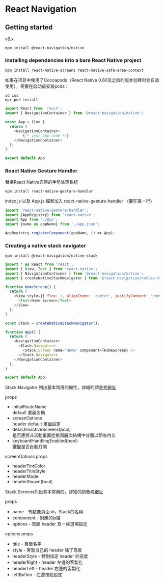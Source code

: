 # React Navigation

## Getting started

v6.x

```
npm install @react-navigation/native
```

### Installing dependencies into a bare React Native project​

```
npm install react-native-screens react-native-safe-area-context
```

如果在项目中使用了Cocoapods（React Native 0.60及之后的版本创建时会自动使用），需要在启动前安装pods：

```
cd ios
npx pod install
```

```js
import React from 'react';
import { NavigationContainer } from '@react-navigation/native';

const App = ()=> {
  return (
    <NavigationContainer>
        {/* your app code */}
    </NavigationContainer>
  );
}

export default App
```


### React Native Gesture Handler

替换React Native自带的手势处理系统

```
npm install react-native-gesture-handler
```

index.js 以及 App.js 檔案加入 react-native-gesture-handler （要在第一行）

```js
import 'react-native-gesture-handler';
import {AppRegistry} from 'react-native';
import App from './App';
import {name as appName} from './app.json';

AppRegistry.registerComponent(appName, () => App);
```


### Creating a native stack navigator

```
npm install @react-navigation/native-stack
```

```js
import * as React from 'react';
import { View, Text } from 'react-native';
import { NavigationContainer } from '@react-navigation/native';
import { createNativeStackNavigator } from '@react-navigation/native-stack';

function HomeScreen() {
  return (
    <View style={{ flex: 1, alignItems: 'center', justifyContent: 'center' }}>
      <Text>Home Screen</Text>
    </View>
  );
}

const Stack = createNativeStackNavigator();

function App() {
  return (
    <NavigationContainer>
      <Stack.Navigator>
        <Stack.Screen name="Home" component={HomeScreen} />
      </Stack.Navigator>
    </NavigationContainer>
  );
}

export default App;
```

Stack.Navigator 列出基本常用的屬性，詳細的請[參考網址](https://reactnavigation.org/docs/stack-navigator/)

props

- initialRouteName<br>
  default 畫面名稱
- screenOptions<br>
  header default 畫面設定
- detachInactiveScreens(bool)<br>
  是否應將非活動畫面從視圖層次結構中分離以節省內存
- keyboardHandlingEnabled(bool)<br>
  鍵盤是否自動打開

screenOptions props

- headerTintColor
- headerTitleStyle
- headerMode
- headerShown(bool)

 Stack.Screens列出基本常用的，詳細的請[參考網址](https://reactnavigation.org/docs/stack-navigator/)

props

- name - 有點像頁面 id，Stack的名稱
- component - 對應的js檔
- options - 頁面 header 及一些選項設定

options props

- title - 頁面名字
- style - 客製自己的 header 除了高度
- headerStyle - 特別指定 header 的高度
- headerRight - header 左邊的客製化
- headerLeft - header 右邊的客製化
- leftButton - 左邊按鈕設定